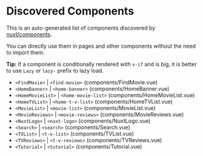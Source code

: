 # Discovered Components

This is an auto-generated list of components discovered by [nuxt/components](https://github.com/nuxt/components).

You can directly use them in pages and other components without the need to import them.

**Tip:** If a component is conditionally rendered with `v-if` and is big, it is better to use `Lazy` or `lazy-` prefix to lazy load.

- `<FindMovie>` | `<find-movie>` (components/FindMovie.vue)
- `<HomeBanner>` | `<home-banner>` (components/HomeBanner.vue)
- `<HomeMovieList>` | `<home-movie-list>` (components/HomeMovieList.vue)
- `<HomeTVList>` | `<home-t-v-list>` (components/HomeTVList.vue)
- `<MovieList>` | `<movie-list>` (components/MovieList.vue)
- `<MovieReviews>` | `<movie-reviews>` (components/MovieReviews.vue)
- `<NuxtLogo>` | `<nuxt-logo>` (components/NuxtLogo.vue)
- `<Search>` | `<search>` (components/Search.vue)
- `<TVList>` | `<t-v-list>` (components/TVList.vue)
- `<TVReviews>` | `<t-v-reviews>` (components/TVReviews.vue)
- `<Tutorial>` | `<tutorial>` (components/Tutorial.vue)
